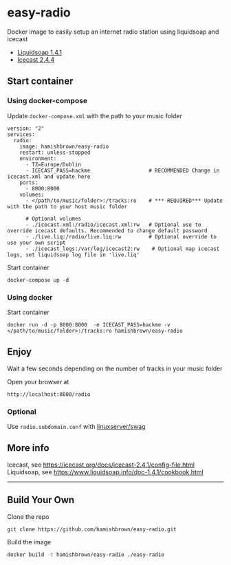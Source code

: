 # easy-radio
Docker image to easily setup an internet radio station using liquidsoap and icecast

- [Liquidsoap 1.4.1](https://www.liquidsoap.info/doc-1.4.1/)
- [Icecast 2.4.4](https://icecast.org/docs/icecast-2.4.1/)

## Start container
### Using **docker-compose**
Update `docker-compose.xml` with the path to your music folder
```
version: "2"
services:
  radio:
    image: hamishbrown/easy-radio
    restart: unless-stopped
    environment: 
      - TZ=Europe/Dublin
      - ICECAST_PASS=hackme                   # RECOMMENDED Change in icecast.xml and update here
    ports:
      - 8000:8000
    volumes:
      - </path/to/music/folder>:/tracks:ro    # *** REQUIRED*** Update with the path to your host music folder

      # Optional volumes
      - ./icecast.xml:/radio/icecast.xml:rw   # Optional use to override icecast defaults. Recommended to change default password
      - ./live.liq:/radio/live.liq:rw         # Optional override to use your own script
      - ./icecast_logs:/var/log/icecast2:rw    # Optional map icecast logs, set liquidsoap log file in 'live.liq'
```
Start container
```
docker-compose up -d
```
### Using **docker**
Start container
```
docker run -d -p 8000:8000  -e ICECAST_PASS=hackme -v </path/to/music/folder>:/tracks:ro hamishbrown/easy-radio
```
## Enjoy
Wait a few seconds depending on the number of tracks in your music folder

Open your browser at
```
http://localhost:8000/radio
```
### Optional
Use `radio.subdomain.conf` with [linuxserver/swag](https://hub.docker.com/r/linuxserver/swag)

## More info
Icecast, see https://icecast.org/docs/icecast-2.4.1/config-file.html
Liquidsoap, see https://www.liquidsoap.info/doc-1.4.1/cookbook.html

----------
## Build Your Own
Clone the repo
```
git clone https://github.com/hamishbrown/easy-radio.git
```
Build the image
```bash
docker build -t hamishbrown/easy-radio ./easy-radio
```
